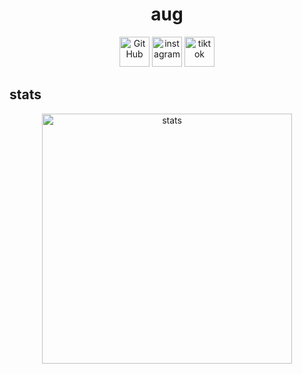 <h1 align="center">aug</a></h1>

<p align="center">
  <a href="https://github.com/unionists">
    <picture>
      <source media="(prefers-color-scheme: dark)" srcset="https://cdn.simpleicons.org/github/white">  
      <img alt="GitHub" title="GitHub" height="48" width="48" src="https://cdn.simpleicons.org/github"></picture></a>
  <a href="https://www.instagram.com/03ur">
    <picture>
      <source media="(prefers-color-scheme: dark)" srcset="https://cdn.simpleicons.org/instagram/white">
      <img alt="instagram" title="instagram" height="48" width="48" src="https://cdn.simpleicons.org/instagram"></picture></a>
  <a href="https://tiktok.com/@immo">
    <img alt="tiktok" title="tiktok" height="48" width="48" src="https://cdn.simpleicons.org/tiktok/white"></a>
</p>


## stats
<p align="center">
  <a href="https://github-readme-stats.vercel.app/api?username=commended&show_icons=true&count_private=true&theme=default">
    <picture>
      <source media="https://github-readme-stats.vercel.app/api?username=commended&show_icons=true&count_private=true&theme=default">
      <img alt="stats" title="stats" height="400" width="400" src="https://github-readme-stats.vercel.app/api?username=commended&show_icons=true&count_private=true&theme=default">
    </picture></a>
</p> 
